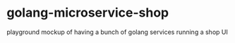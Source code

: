 # golang-microservice-shop
playground mockup of having a bunch of golang services running a shop UI
